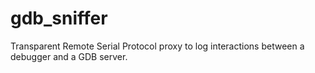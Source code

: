 # gdb_sniffer

Transparent Remote Serial Protocol proxy to log interactions between a debugger 
and a GDB server.
